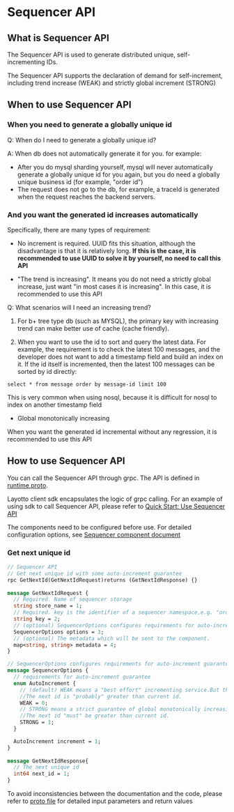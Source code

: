 # Sequencer API
## What is Sequencer API
The Sequencer API is used to generate distributed unique, self-incrementing IDs.

The Sequencer API supports the declaration of demand for self-increment, including trend increase (WEAK) and strictly global increment (STRONG)
## When to use Sequencer API
### When you need to generate a globally unique id
Q: When do I need to generate a globally unique id?

A: When db does not automatically generate it for you. for example:

- After you do mysql sharding yourself, mysql will never automatically generate a globally unique id for you again, but you do need a globally unique business id (for example, "order id")
- The request does not go to the db, for example, a traceId is generated when the request reaches the backend servers.

### And you want the generated id increases automatically
Specifically, there are many types of requirement:

- No increment is required. UUID fits this situation, although the disadvantage is that it is relatively long. **If this is the case, it is recommended to use UUID to solve it by yourself, no need to call this API**
  
- "The trend is increasing". It means you do not need a strictly global increase, just want "in most cases it is increasing". In this case, it is recommended to use this API

Q: What scenarios will I need an increasing trend?

1. For b+ tree type db (such as MYSQL), the primary key with increasing trend can make better use of cache (cache friendly).

2. When you want to use the id to sort and query the latest data. For example, the requirement is to check the latest 100 messages, and the developer does not want to add a timestamp field and build an index on it. If the id itself is incremented, then the latest 100 messages can be sorted by id directly:

```
select * from message order by message-id limit 100
```

This is very common when using nosql, because it is difficult for nosql to index on another timestamp field

- Global monotonically increasing

When you want the generated id incremental without any regression, it is recommended to use this API

## How to use Sequencer API
You can call the Sequencer API through grpc. The API is defined in [runtime.proto](https://github.com/mosn/layotto/blob/main/spec/proto/runtime/v1/runtime.proto).

Layotto client sdk encapsulates the logic of grpc calling. For an example of using sdk to call Sequencer API, please refer to [Quick Start: Use Sequencer API](i18n/en/docusaurus-plugin-content-docs/current/start/sequencer/start.md)

The components need to be configured before use. For detailed configuration options, see [Sequencer component document](i18n/en/docusaurus-plugin-content-docs/current/component_specs/sequencer/common.md)
### Get next unique id

```protobuf
// Sequencer API
// Get next unique id with some auto-increment guarantee
rpc GetNextId(GetNextIdRequest)returns (GetNextIdResponse) {}
  
message GetNextIdRequest {
  // Required. Name of sequencer storage
  string store_name = 1;
  // Required. key is the identifier of a sequencer namespace,e.g. "order_table".
  string key = 2;
  // (optional) SequencerOptions configures requirements for auto-increment guarantee
  SequencerOptions options = 3;
  // (optional) The metadata which will be sent to the component.
  map<string, string> metadata = 4;
}

// SequencerOptions configures requirements for auto-increment guarantee
message SequencerOptions {
  // requirements for auto-increment guarantee
  enum AutoIncrement {
    // (default) WEAK means a "best effort" incrementing service.But there is no strict guarantee of global monotonically increasing.
    //The next id is "probably" greater than current id.
    WEAK = 0;
    // STRONG means a strict guarantee of global monotonically increasing.
    //The next id "must" be greater than current id.
    STRONG = 1;
  }

  AutoIncrement increment = 1;
}
  
message GetNextIdResponse{
  // The next unique id
  int64 next_id = 1;
}
```

To avoid inconsistencies between the documentation and the code, please refer to [proto file](https://github.com/mosn/layotto/blob/main/spec/proto/runtime/v1/runtime.proto) for detailed input parameters and return values
